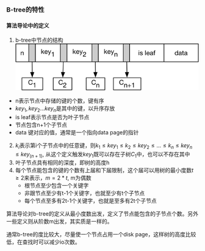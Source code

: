 ### B-tree的特性

#### 算法导论中的定义

1. b-tree中节点的结构
   ![B-tree node](../images/b-tree-node.png)

* n表示节点中存储的键的个数，键有序
* $key_1, key_2…key_n$是其中的键，以升序存放
* is leaf表示节点是否为叶子节点
* 节点包含n+1个子节点
* data 键对应的值，通常是一个指向data page的指针

2. $k_i$表示第i个子节点中的任意键，则$k_1 \leq key_1 \leq k_2 \leq key_2 \leq … \leq k_n \leq key_n \leq key_(n+1)$, 从这个定义触发$key_1$既可以存在子树$C_1$中，也可以不存在其中
3. 叶子节点具有相同的深度，即树的高度h
4. 每个节点能包含的键的个数有上届和下届限制，这个届可以用树的最小度数$t \geq 2$来表示，$m=2*t$, m为偶数
   - 根节点至少包含一个关键字 
   - 非跟节点至少有t-1个关键字，也就至少有t个子节点
   - 每个节点至多有2t-1个关键字，也就是至多有2t个子节点

算法导论对b-tree的定义从最小度数出发，定义了节点能包含的子节点个数。另外一些定义则从阶数m出发，其实质是一样的。

通常b-tree的度比较大，尽量使一个节点占用一个disk page，这样树的高度比较低，在查找时可以减少io次数。

